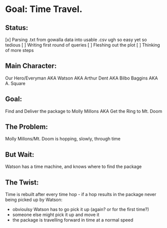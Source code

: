 Goal: Time Travel. 
==================

Status: 
--------
[x] Parsing .txt from gowalla data into usable .csv ugh so easy yet so tedious
[ ] Writing first round of queries
[ ] Fleshing out the plot
[ ] Thinking of more steps

Main Character: 
----------------
Our Hero/Everyman AKA Watson AKA Arthur Dent AKA Bilbo Baggins AKA A. Square 

Goal: 
-------------------------------
Find and Deliver the package to Molly Millons AKA Get the Ring to Mt. Doom

The Problem:
-------------------------------
Molly Millons/Mt. Doom is hopping, slowly, through time

But Wait:
-------------------------------
Watson has a time machine, and knows where to find the package

The Twist: 
-------------------------------
Time is rebuilt after every time hop - if a hop results in the package never being picked up by Watson:
* obvioulsy Watson has to go pick it up (again? or for the first time?)
* someone else might pick it up and move it
* the package is travelling forward in time at a normal speed